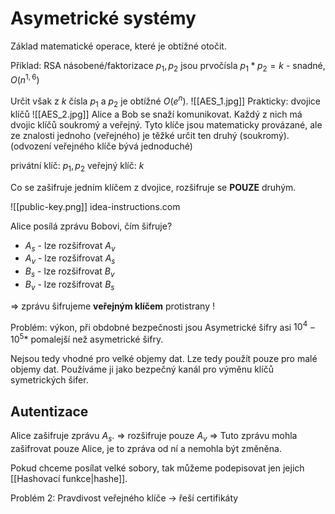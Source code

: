 # Asymetrické systémy
Základ matematické operace, které je obtížné otočit. 

Příklad: RSA násobené/faktorizace
$p_1, p_2$ jsou prvočísla
$p_1 * p_2 = k$ - snadné, $O(n^{1,6})$

Určit však z $k$ čísla $p_1$ a $p_2$ je obtížné $O(e^n)$.
![[AES_1.jpg]]
Prakticky: dvojice klíčů
![[AES_2.jpg]]
Alice a Bob se snaží komunikovat.
Každý z nich má dvojic klíčů soukromý a veřejný. Tyto klíče jsou matematicky provázané, ale ze znalosti jednoho (veřejného) je těžké určit ten druhý (soukromý). (odvození veřejného klíče bývá jednoduché)

privátní klíč: $p_1, p_2$
veřejný klíč: $k$

Co se zašifruje jedním klíčem z dvojice, rozšifruje se **POUZE** druhým.

![[public-key.png]]
idea-instructions.com

Alice posílá zprávu Bobovi, čím šifruje?
- $A_s$ - lze rozšifrovat $A_v$
- $A_v$ - lze rozšifrovat $A_s$
- $B_s$ - lze rozšifrovat $B_v$
- $B_v$ - lze rozšifrovat $B_s$

=> zprávu šifrujeme **veřejným klíčem** protistrany !

Problém: výkon, při obdobné bezpečnosti jsou Asymetrické šifry asi $10^4 - 10^5*$ pomalejší než asymetrické šifry.

Nejsou tedy vhodné pro velké objemy dat. Lze tedy použít pouze pro malé objemy dat. Používáme ji jako bezpečný kanál pro výměnu klíčů symetrických šifer.

## Autentizace
Alice zašifruje zprávu $A_s$. 
=> rozšifruje pouze $A_v$
=> Tuto zprávu mohla zašifrovat pouze Alice, je to zpráva od ní a nemohla být změněna. 

Pokud chceme posílat velké sobory, tak můžeme podepisovat jen jejich [[Hashovací funkce|hashe]].

Problém 2: Pravdivost veřejného klíče -> řeší certifikáty